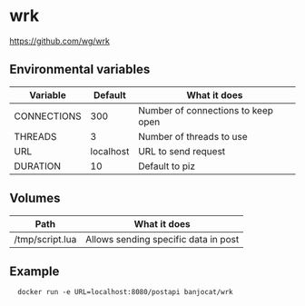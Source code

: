 # wrk
https://github.com/wg/wrk

## Environmental variables
| Variable | Default |What it does|
|----------|--------|------|
|CONNECTIONS | 300 | Number of connections to keep open|
|THREADS | 3 | Number of threads to use|
|URL  | localhost | URL to send request|
|DURATION | 10 | Default to piz

## Volumes
| Path | What it does |
| -----| ----- |
| /tmp/script.lua | Allows sending specific data in post |

## Example

      docker run -e URL=localhost:8080/postapi banjocat/wrk
